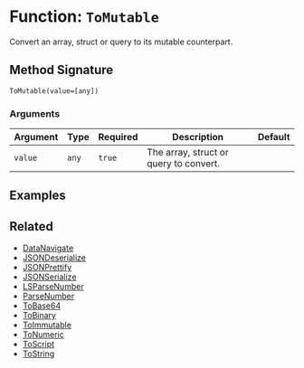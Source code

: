 [comment]: # (Note: This documentation is generated dynamically in the build process.  To modify the contents, change the javadoc on the _invoke method of the BIF class)

# Function: `ToMutable`

Convert an array, struct or query to its mutable counterpart.

## Method Signature

```
ToMutable(value=[any])
```

### Arguments


| Argument | Type | Required | Description | Default |
|----------|------|----------|-------------|---------|
| `value` | `any` | `true` | The array, struct or query to convert. |  |

## Examples



## Related

  * [DataNavigate](./DataNavigate.md)
  * [JSONDeserialize](./JSONDeserialize.md)
  * [JSONPrettify](./JSONPrettify.md)
  * [JSONSerialize](./JSONSerialize.md)
  * [LSParseNumber](./LSParseNumber.md)
  * [ParseNumber](./ParseNumber.md)
  * [ToBase64](./ToBase64.md)
  * [ToBinary](./ToBinary.md)
  * [ToImmutable](./ToImmutable.md)
  * [ToNumeric](./ToNumeric.md)
  * [ToScript](./ToScript.md)
  * [ToString](./ToString.md)
